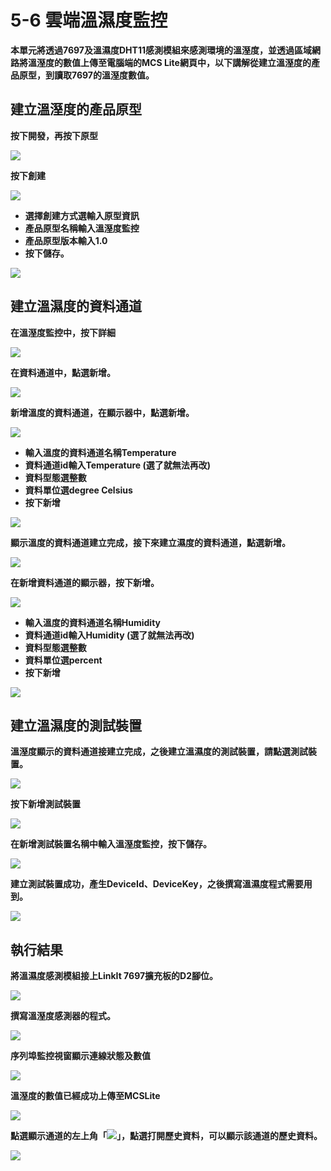 # 5-6 雲端溫濕度監控

**本單元將透過7697及溫濕度DHT11感測模組來感測環境的溫溼度，並透過區域網路將溫溼度的數值上傳至電腦端的MCS Lite網頁中，以下講解從建立溫溼度的產品原型，到讀取7697的溫溼度數值。**  


## **建立溫溼度的產品原型** 

**按下開發，再按下原型**

![](https://lh3.googleusercontent.com/2OvBVC-fzs4zRszqeUkGviHwptb-huAQGZszQXkmwGRzjkAIWQjeO_LCrl2DSQIs10oVNut7OYCdD6GZKLf_n6VrTeR1wWJYPn1g6pmGASv_bUMbMf_4hqnEaRyqfRoJFMnhKKCvi-ZjEkyrrA)

**按下創建**

![](https://lh4.googleusercontent.com/5bUHm1-qRBGmYxhoZT6H9dB6tL-Bu8WgpHPZM61zW_5cSfBHUJgIrSpKheyLiuU8LoRUF19bVhM_B-VygBddF14zumW_GoxZl4iffCVh7uV1NZeMNIgq3B8oQCqSbr-fe4iIe0hdOF_NxL5vjA)

* **選擇創建方式選輸入原型資訊**
* **產品原型名稱輸入溫溼度監控**
* **產品原型版本輸入1.0**
* **按下儲存。**

![](https://lh3.googleusercontent.com/jIsPGziuIucod1gcfN0ncKDljhgN6EBmFLm4dcTeQENcKe0u_7qvtWDEDc35AOziCiknal28Qq3HNvjbYqHK9N-XY7Px8bl94b4e3Lyd1inR_3WQKEEnvG65eLYEiCBJwT89R4KbiVbQxMZePA)

## **建立溫濕度的資料通道**

**在溫溼度監控中，按下詳細**

![](https://lh3.googleusercontent.com/vmym2xdnTmEAMKsaeX5WzJ0jJ4fAQ_V87S7qPkBiYKu3WgN-XR2LksrLZzkyvtw9-9-rWOHPK23UYBOQFyo04FFnA8DOpxgh4ayFYLOstRfWcYkfHTJOhXzdhkjlGehDmRx8JXSi4AxGOJSmKA)

**在資料通道中，點選新增。**

![](https://lh6.googleusercontent.com/2MFKuEqi44YXgkytpQQH4BdERXmuL4YUXJBNv3XoRo9fARThEjQHj5HvC-t9whvs0KyZwCdGgRKAPx6IQqzEutpLuRVEynXy7KScHhYFO43geMeAtdQSGMDfEDgQqGcK-nIfoul5XY2F_Wuqsg)

**新增溫度的資料通道，在顯示器中，點選新增。**

![](https://lh6.googleusercontent.com/l76isNk-7A3lM9y7J7vojCz0gF5xuaMPAjteYm2Jdd6m1GgEIvcu7sQA6B5roxWOfaYhSXBA8-ilWsFXUscBmbvb9wcyE6uI4j17iRBd-H4NDG3_aBYxnUMEthl7hgsU3SGQwIkdWUrtNsPktQ)

* **輸入溫度的資料通道名稱Temperature**
* **資料通道id輸入Temperature \(選了就無法再改\)**
* **資料型態選整數**
* **資料單位選degree Celsius**
* **按下新增**

![](https://lh5.googleusercontent.com/RC8jY1jVv2YMJ64vM1Ij3FTa_0-OV5d3YU4YW0sk41rHkMkY6SbIb22t7C6kdU0SL06IaZbXZc_kzfuVfOYEk_3lrgzAogLHFRVpUjHMi66EFJRbmyDJ_heQdPn_q6irjhvQ91Oig6knP3XStw)

**顯示溫度的資料通道建立完成，接下來建立濕度的資料通道，點選新增。**

![](https://lh5.googleusercontent.com/fFfwHgsF2Pc5IQ0D3CZfDQ9AhW2FUREFbxKf0xl2O4r7vZ9zGPnsNCM7LEIoDy_m8dcai3wKmox9Ca8_8DtkcumAZn4vGFaZQD_3IRA8dYOPQhQMDa0w22vnEE9DKHdhUlDPX29XTEqpWIshZQ)

**在新增資料通道的顯示器，按下新增。**

![](https://lh6.googleusercontent.com/l76isNk-7A3lM9y7J7vojCz0gF5xuaMPAjteYm2Jdd6m1GgEIvcu7sQA6B5roxWOfaYhSXBA8-ilWsFXUscBmbvb9wcyE6uI4j17iRBd-H4NDG3_aBYxnUMEthl7hgsU3SGQwIkdWUrtNsPktQ)

* **輸入溫度的資料通道名稱Humidity**
* **資料通道id輸入Humidity \(選了就無法再改\)**
* **資料型態選整數**
* **資料單位選percent**
* **按下新增**

![](https://lh5.googleusercontent.com/i8DHx1aeENf_dZg3gskoTAd1rI4lW1DqgqVCPfxE8jR8rQdaYL59sY9c6Bpacl4jcFpZRo0kQ0OJsQ-4jYDcn72GLOoN45Ai0nSo5rszIVbl5Gfh-uiXRb8FTLq1FIoNQawFRDAyDMGQZfR_ig)

## **建立溫濕度的測試裝置**

**溫溼度顯示的資料通道接建立完成，之後建立溫濕度的測試裝置，請點選測試裝置。**

![](https://lh6.googleusercontent.com/FjVFaenRPEA-miVCmLo3Jav8FWZ5q7wH5-ozJp_GLzktSZZAxn5jt5Iok5VB5h2GM13UggntkfNTh3W5-dtuxsn-JbBLco7gLnIhB6RaTYmN9wKwnaVyJCQ-kpy-g_lEo4pJwDQ_mlKXcYTNIQ)

**按下新增測試裝置**

![](https://lh6.googleusercontent.com/sVdVWUhqtpXQri1GE0K50d_uIr-q36S-YUz8K9XL9OcCOTJp9i10NXsEc2F9avIu_FrDBx9PfiRwj4vFmnj41O323oSPU5CgX0u7wMXCdYEqwTwmsCxXd7wNmnM9Qb5neIy9GPhxftomIKJBJg)

**在新增測試裝置名稱中輸入溫溼度監控，按下儲存。**

![](https://lh5.googleusercontent.com/zebc6iChlsxN-DEQTkFJJVw3ORv3Cr1yW7eiVFjPpqBzNxLXWzL7hyM3Tfbc2anfoXOD1Yn_9sPR5xSbL5E2wwIeSUjKvrjrkYOoUTkOyH7oDjE07Hp5Lb6piRj0zuWZ1DGQaLMiCLo1KF0cGA)

**建立測試裝置成功，產生DeviceId、DeviceKey，之後撰寫溫濕度程式需要用到。**

![](https://lh3.googleusercontent.com/QsMbuBDHgt86FFPj53eC1nxsZwGwdlyU37kPNZdRAw-TmXVUY0-d7sLJlj5y1wfzxnEu0Gmph4C5dIwjJAnSPEudFWHkGEmlCTlsNudvUnhkyp1DQuJGyb3e_6HH-x7XZzmcH79GmDwur5Vyzg)

## **執行結果**

**將溫濕度感測模組接上LinkIt 7697擴充板的D2腳位。**  


![](https://lh5.googleusercontent.com/rW6R_GndpWU5WjGMdRIyjI_5G4450nITwQZ_hDVx8GZyEfIFZiqwyHiGratUskYWaUEe3DIRaw9KTlcBuWpLIo0pvPqTQPS901ABtPBKKmq7yG4PU9rv37K5Rf58jLn4PMGhn85X-6gyYHjohw)

**撰寫溫溼度感測器的程式。**

![](https://lh5.googleusercontent.com/U5E-vfhybQ3Xlw6Pnwqn-QN5k98VbMuB2DYbExcVrHrGdIyOlZt4NuLBhp0YaHvVQRRP6cRFH5E5ujtWp4U0P5_V-ElA2E99JSeCaKD8RRI4jSt7ZFX0-uJEd8-H-aNdWBUEh4bySq-TOhvRiQ)

**序列埠監控視窗顯示連線狀態及數值**

![](https://lh6.googleusercontent.com/DQ2NDUoy8kgKKfSJzU2fTbNFXzKhUkyNjEp2PwRkybxWWyTYrky7yqSCoODfjIzQDEo-XZzQXkCnpw2GyfpELSEwZM9VuAylcn5XBXUzVb6lJHV0BY8_aLDNqbVmTTMRyiY_iQMKsqVlW3enXA)

**溫溼度的數值已經成功上傳至MCSLite**

![](https://lh5.googleusercontent.com/eFBwTbsjiG7-__GbHFqT0VktfpBZLgrXD6BK4upIiXT7-2FqALjj28T4AXQCNyDItOBWPl3YA2W0UNdGp70jiNFxwLaaI0k9ojhKU2ViQdMZPw3j_69W17iQieemSx4pwH5KKDbiX33_nCKr2Q)

**點選顯示通道的左上角「**![](https://lh5.googleusercontent.com/wax5wKbB_4qzeo03AXBGBLEie768y8lE1_S1UK6IXhgsKp6iH1GSWAqks0SWfBJvhhqiHTG6wdhsX9yjmKvbZOdrdmg8kxt4GKm7wrsuo16vswX4OHkzP4HYjhQf0ZbJ4htwAxfVozXok3omAw)**」，點選打開歷史資料，可以顯示該通道的歷史資料。**

![](https://lh3.googleusercontent.com/Upn-XcNXCwjqZQeErWOWnU5CZ8zBxFVo38B0EhXFEaFbCkOtq3lI7vwHii1D6iV2o8p-lOMin5b-Z5m9pFDNwCMats54CXnJGv8AjqSoIq45laBWryqUjt-2fgH856SkjPxCaj_fNn6-r174Gw)



